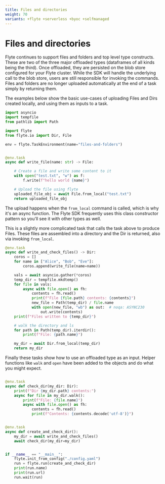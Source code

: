 ```yaml
---
title: Files and directories
weight: 70
variants: +flyte +serverless +byoc +selfmanaged
---
```


# Files and directories

Flyte continues to support files and folders and top level type constructs. These are two of the three major offloaded types
(dataframes of all kinds being the third). Once offloaded, they are persisted on the blob store configured for your Flyte cluster.
While the SDK will handle the underlying call to the blob store, users are still responsible for invoking the commands.
Files and folders are no longer uploaded automatically at the end of a task simply by returning them.

The examples below show the basic use-cases of uploading Files and Dirs created locally, and using them as inputs to a task.

```python
import asyncio
import tempfile
from pathlib import Path

import flyte
from flyte.io import Dir, File

env = flyte.TaskEnvironment(name="files-and-folders")


@env.task
async def write_file(name: str) -> File:

    # Create a file and write some content to it
    with open("test.txt", "w") as f:
        f.write(f"hello world {name}")

    # Upload the file using flyte
    uploaded_file_obj = await File.from_local("test.txt")
    return uploaded_file_obj

```

The upload happens when the `from_local` command is called, which is why it's an async function. The Flyte SDK frequently
uses this class constructor pattern so you'll see it with other types as well.


This is a slightly more complicated task that calls the task above to produce Files. These files are assembled into a directory
and the Dir is returned, also via invoking `from_local`.
```python
@env.task
async def write_and_check_files() -> Dir:
    coros = []
    for name in ["Alice", "Bob", "Eve"]:
        coros.append(write_file(name=name))

    vals = await asyncio.gather(*coros)
    temp_dir = tempfile.mkdtemp()
    for file in vals:
        async with file.open() as fh:
            contents = fh.read()
            print(f"File {file.path} contents: {contents}")
            new_file = Path(temp_dir) / file.name
            with open(new_file, "wb") as out:  # noqa: ASYNC230
                out.write(contents)
    print(f"Files written to {temp_dir}")

    # walk the directory and ls
    for path in Path(temp_dir).iterdir():
        print(f"File: {path.name}")

    my_dir = await Dir.from_local(temp_dir)
    return my_dir
```

Finally these tasks show how to use an offloaded type as an input. Helper functions like `walk` and `open` have been added to the objects
and do what you might expect.

```python

@env.task
async def check_dir(my_dir: Dir):
    print(f"Dir {my_dir.path} contents:")
    async for file in my_dir.walk():
        print(f"File: {file.name}")
        async with file.open() as fh:
            contents = fh.read()
            print(f"Contents: {contents.decode('utf-8')}")


@env.task
async def create_and_check_dir():
    my_dir = await write_and_check_files()
    await check_dir(my_dir=my_dir)


if __name__ == "__main__":
    flyte.init_from_config("./config.yaml")
    run = flyte.run(create_and_check_dir)
    print(run.name)
    print(run.url)
    run.wait(run)

```
